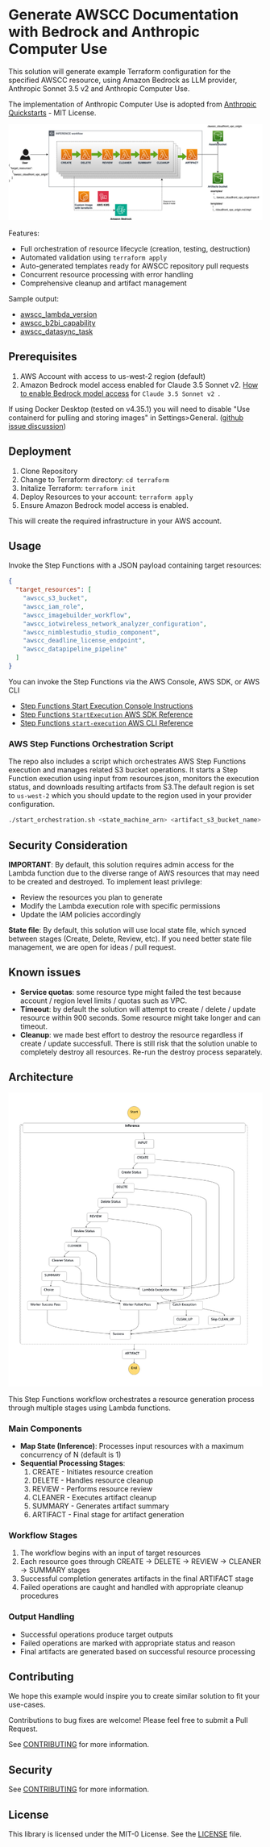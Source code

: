 # Generate AWSCC Documentation with Bedrock and Anthropic Computer Use

This solution will generate example Terraform configuration for the specified AWSCC resource, using Amazon Bedrock as LLM provider, Anthropic Sonnet 3.5 v2 and Anthropic Computer Use.

The implementation of Anthropic Computer Use is adopted from [Anthropic Quickstarts](https://github.com/anthropics/anthropic-quickstarts/tree/main/computer-use-demo) - MIT License.

![](./img/awscc_tool_use.png)

Features:

* Full orchestration of resource lifecycle (creation, testing, destruction)
* Automated validation using `terraform apply`
* Auto-generated templates ready for AWSCC repository pull requests
* Concurrent resource processing with error handling
* Comprehensive cleanup and artifact management

Sample output:

* [awscc_lambda_version](https://registry.terraform.io/providers/hashicorp/awscc/latest/docs/resources/lambda_version)
* [awscc_b2bi_capability](https://registry.terraform.io/providers/hashicorp/awscc/latest/docs/resources/b2bi_capability)
* [awscc_datasync_task](https://registry.terraform.io/providers/hashicorp/awscc/latest/docs/resources/datasync_task)

## Prerequisites

1. AWS Account with access to us-west-2 region (default)
2. Amazon Bedrock model access enabled for Claude 3.5 Sonnet v2. [How to enable Bedrock model access](https://docs.aws.amazon.com/bedrock/latest/userguide/model-access-modify.html) for `Claude 3.5 Sonnet v2 `.

If using Docker Desktop (tested on v4.35.1) you will need to disable "Use containerd for pulling and storing images" in Settings>General. ([github issue discussion](https://github.com/kreuzwerker/terraform-provider-docker/issues/534))

## Deployment

1. Clone Repository
2. Change to Terraform directory: `cd terraform`
3. Initalize Terraform: `terraform init`
4. Deploy Resources to your account: `terraform apply`
5. Ensure Amazon Bedrock model access is enabled.

This will create the required infrastructure in your AWS account.

## Usage

Invoke the Step Functions with a JSON payload containing target resources:

```json
{
  "target_resources": [
    "awscc_s3_bucket",
    "awscc_iam_role",
    "awscc_imagebuilder_workflow",
    "awscc_iotwireless_network_analyzer_configuration",
    "awscc_nimblestudio_studio_component",
    "awscc_deadline_license_endpoint",
    "awscc_datapipeline_pipeline"
  ]
}
```

You can invoke the Step Functions via the AWS Console, AWS SDK, or AWS CLI

* [Step Functions Start Execution Console Instructions](https://docs.aws.amazon.com/step-functions/latest/dg/getting-started.html)
* [Step Functions `StartExecution` AWS SDK Reference](https://docs.aws.amazon.com/step-functions/latest/apireference/API_StartExecution.html)
* [Step Functions `start-execution` AWS CLI Reference](https://awscli.amazonaws.com/v2/documentation/api/latest/reference/stepfunctions/start-execution.html) 


### AWS Step Functions Orchestration Script

The repo also includes a script which orchestrates AWS Step Functions execution and manages related S3 bucket operations. It starts a Step Function execution using input from resources.json, monitors the execution status, and downloads resulting artifacts from S3.The default region is set to `us-west-2` which you should update to the region used in your provider configuration.

```bash
./start_orchestration.sh <state_machine_arn> <artifact_s3_bucket_name>
```

## Security Consideration

**IMPORTANT**: By default, this solution requires admin access for the Lambda function due to the diverse range of AWS resources that may need to be created and destroyed. To implement least privilege:

* Review the resources you plan to generate
* Modify the Lambda execution role with specific permissions
* Update the IAM policies accordingly

**State file**: By default, this solution will use local state file, which synced between stages (Create, Delete, Review, etc). If you need better state file management, we are open for ideas / pull request.

## Known issues

* **Service quotas**: some resource type might failed the test because account / region level limits / quotas such as VPC.
* **Timeout**: by default the solution will attempt to create / delete / update resource within 900 seconds. Some resource might take longer and can timeout.
* **Cleanup**: we made best effort to destroy the resource regardless if create / update successfull. There is still risk that the solution unable to completely destroy all resources. Re-run the destroy process separately.

## Architecture

![step_function](./img/state_machine.png)

This Step Functions workflow orchestrates a resource generation process through multiple stages using Lambda functions. 

### Main Components

* **Map State (Inference)**: Processes input resources with a maximum concurrency of N (default is 1)
* **Sequential Processing Stages**:
  1. CREATE - Initiates resource creation
  2. DELETE - Handles resource cleanup
  3. REVIEW - Performs resource review
  4. CLEANER - Executes artifact cleanup
  5. SUMMARY - Generates artifact summary
  6. ARTIFACT - Final stage for artifact generation

### Workflow Stages

1. The workflow begins with an input of target resources
2. Each resource goes through CREATE → DELETE → REVIEW → CLEANER → SUMMARY stages
3. Successful completion generates artifacts in the final ARTIFACT stage
4. Failed operations are caught and handled with appropriate cleanup procedures

### Output Handling

* Successful operations produce target outputs
* Failed operations are marked with appropriate status and reason
* Final artifacts are generated based on successful resource processing

## Contributing

We hope this example would inspire you to create similar solution to fit your use-cases. 

Contributions to bug fixes are welcome! Please feel free to submit a Pull Request.

See [CONTRIBUTING](CONTRIBUTING.md#security-issue-notifications) for more information.

## Security

See [CONTRIBUTING](CONTRIBUTING.md#security-issue-notifications) for more information.

## License

This library is licensed under the MIT-0 License. See the [LICENSE](LICENSE) file.
